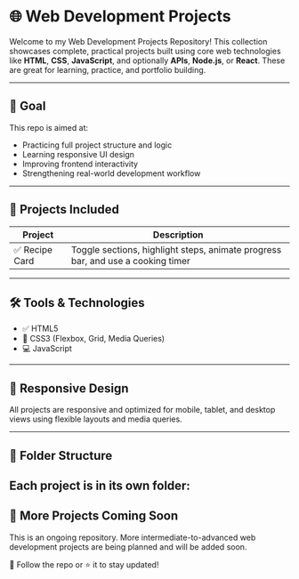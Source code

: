 # 🌐 Web Development Projects

Welcome to my Web Development Projects Repository! This collection showcases complete, practical projects built using core web technologies like **HTML**, **CSS**, **JavaScript**, and optionally **APIs**, **Node.js**, or **React**. These are great for learning, practice, and portfolio building.

---

## 🎯 Goal

This repo is aimed at:
- Practicing full project structure and logic
- Learning responsive UI design
- Improving frontend interactivity
- Strengthening real-world development workflow

---

## 📁 Projects Included

| Project | Description |
|--------|-------------|
| ✅ Recipe Card | Toggle sections, highlight steps, animate progress bar, and use a cooking timer |
---

## 🛠️ Tools & Technologies

- ✅ HTML5
- 🎨 CSS3 (Flexbox, Grid, Media Queries)
- 💻 JavaScript 
---

## 📱 Responsive Design

All projects are responsive and optimized for mobile, tablet, and desktop views using flexible layouts and media queries.

---

## 📂 Folder Structure

Each project is in its own folder:
---

## 🚧 More Projects Coming Soon

This is an ongoing repository. More intermediate-to-advanced web development projects are being planned and will be added soon. 

📌 Follow the repo or ⭐ it to stay updated!
